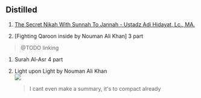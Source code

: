 ## Distilled
<!-- write review or reasoning why the video worth wathing -->

1. [The Secret Nikah With Sunnah To Jannah - Ustadz Adi Hidayat, Lc., MA.][the-secret-nikah]

1. [Fighting Qaroon inside by Nouman Ali Khan] 3 part
  > @TODO linking

[the-secret-nikah]: https://www.youtube.com/watch?v=kOcxDiTZVc0

1. Surah Al-Asr 4 part

1. Light upon Light by Nouman Ali Khan<br>
[![](https://img.youtube.com/vi/6dMllapsjP8/0.jpg)](https://www.youtube.com/watch?v=6dMllapsjP8)
   > I cant even make a summary, it's to compact already
